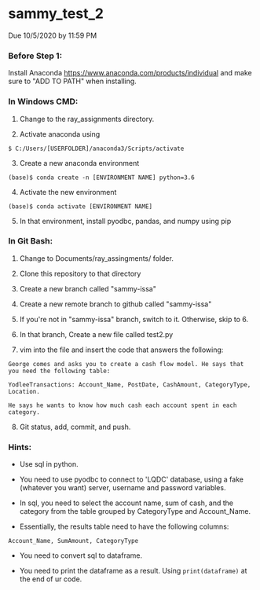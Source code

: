 # sammy_test_2
Due 10/5/2020 by 11:59 PM


### Before Step 1: 
Install Anaconda https://www.anaconda.com/products/individual and make sure to "ADD TO PATH" when installing.


### In Windows CMD:

1. Change to the ray_assignments directory.

2. Activate anaconda using 

`$ C:/Users/[USERFOLDER]/anaconda3/Scripts/activate`

3. Create a new anaconda environment

`(base)$ conda create -n [ENVIRONMENT NAME] python=3.6`

4. Activate the new environment

`(base)$ conda activate [ENVIRONMENT NAME]`

5. In that environment, install pyodbc, pandas, and numpy using pip


### In Git Bash: 

1. Change to Documents/ray_assingments/ folder.

2. Clone this repository to that directory

3. Create a new branch called "sammy-issa"

4. Create a new remote branch to github called "sammy-issa"

5. If you're not in "sammy-issa" branch, switch to it. Otherwise, skip to 6.

6. In that branch, Create a new file called test2.py

7. vim into the file and insert the code that answers the following: 

```
George comes and asks you to create a cash flow model. He says that you need the following table:

YodleeTransactions: Account_Name, PostDate, CashAmount, CategoryType, Location.

He says he wants to know how much cash each account spent in each category.

```
8. Git status, add, commit, and push.


### Hints:
* Use sql in python. 

* You need to use pyodbc to connect to 'LQDC' database, using a fake (whatever you want) server, username and password variables.

* In sql, you need to select the account name, sum of cash, and the category from the table grouped by CategoryType and Account_Name.

* Essentially, the results table need to have the following columns: 

`Account_Name, SumAmount, CategoryType`

* You need to convert sql to dataframe. 

* You need to print the dataframe as a result. Using `print(dataframe)` at the end of ur code.
